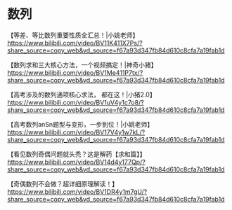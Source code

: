 # 数列

【等差、等比数列重要性质全汇总！|小姚老师】 https://www.bilibili.com/video/BV11K411X7Ps/?share_source=copy_web&vd_source=f67a93d347fb84d610c8cfa7a19fab1d

【数列求和三大核心方法，一个视频搞定！|神奇小猪】 https://www.bilibili.com/video/BV1Me411P7tx/?share_source=copy_web&vd_source=f67a93d347fb84d610c8cfa7a19fab1d

【高考涉及的数列通项核心求法， 都在这！|小猪2.0】 https://www.bilibili.com/video/BV1uV4y1c7o8/?share_source=copy_web&vd_source=f67a93d347fb84d610c8cfa7a19fab1d

【高考数列anSn题型与变形，一步到位！|小姚老师】 https://www.bilibili.com/video/BV17V4y1w7kL/?share_source=copy_web&vd_source=f67a93d347fb84d610c8cfa7a19fab1d

【看见数列奇偶问题就头秃？这是解药【求和篇】】 https://www.bilibili.com/video/BV14d4y177Qp/?share_source=copy_web&vd_source=f67a93d347fb84d610c8cfa7a19fab1d

【奇偶数列不会做？超详细原理解读！】 https://www.bilibili.com/video/BV1DR4y1m7gU/?share_source=copy_web&vd_source=f67a93d347fb84d610c8cfa7a19fab1d